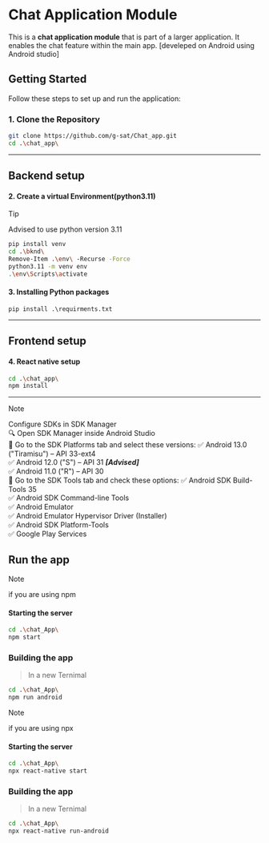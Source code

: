# Chat Application Module

This is a **chat application module** that is part of a larger application. It enables the chat feature within the main app.
[develeped on Android using Android studio]
## Getting Started

Follow these steps to set up and run the application:

### 1. Clone the Repository
```bash
git clone https://github.com/g-sat/Chat_app.git
cd .\chat_app\
```

---
## Backend setup

#### 2. Create a virtual Environment(python3.11)
>[!tip]
>Advised to use python version 3.11
```bash
pip install venv
cd .\bknd\
Remove-Item .\env\ -Recurse -Force
python3.11 -m venv env
.\env\Scripts\activate
```

#### 3. Installing Python packages
```shell
pip install .\requirments.txt
```

---
## Frontend setup

#### 4. React native setup
```bash
cd .\chat_app\
npm install
```

---
> [!NOTE]
> Configure SDKs in SDK Manager<br/>
> 🔍 Open SDK Manager inside Android Studio<br/>
>  📌 Go to the SDK Platforms tab and select these versions: ✅ Android 13.0 ("Tiramisu") – API 33-ext4<br/>
>    ✅ Android 12.0 ("S") – API 31 ___[Advised]___ <br/> 
>    ✅ Android 11.0 ("R") – API 30<br/>
>  📌 Go to the SDK Tools tab and check these options: ✅ Android SDK Build-Tools 35<br/>
>    ✅ Android SDK Command-line Tools<br/>
>    ✅ Android Emulator<br/>
>    ✅ Android Emulator Hypervisor Driver (Installer)<br/>
>    ✅ Android SDK Platform-Tools<br/>
>    ✅ Google Play Services<br/>

## Run the app

>[!Note]
>if you are using npm
#### Starting the server
```bash
cd .\chat_App\
npm start
```
### Building the app
>In a new Ternimal
```bash
cd .\chat_App\
npm run android 
```

>[!Note]
>if you are using npx
#### Starting the server
```bash
cd .\chat_App\
npx react-native start
```
### Building the app
>In a new Ternimal
```bash
cd .\chat_App\
npx react-native run-android 
```























